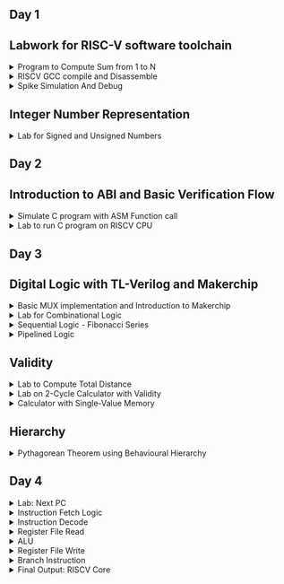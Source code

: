 ## Day 1


## Labwork for RISC-V software toolchain 

</details>	
	
<details>
 <summary> Program to Compute Sum from 1 to N </summary>
We have to write a C program using the commands below:

```bash
gedit sum1ton.c
```
![Screenshot from 2023-08-21 01-18-10](https://github.com/malobimukherjee/RISCV/assets/141206513/774dd6c6-ad37-4a75-a9c1-943b5aba7a5b)

And compile it by:

```bash
gcc sum1ton.c
./a.out
```
![Screenshot from 2023-08-21 01-21-50](https://github.com/malobimukherjee/RISCV/assets/141206513/9f22e0d6-a3cf-4cde-a06b-289bbb7d83c3)

</details>


 <details>
 <summary> RISCV GCC compile and Disassemble </summary>
 
 I used the following commands to run the code using riscv gcc compiler:
 
 ```bash
 cat sum1ton.c
riscv64-unknown-elf-gcc -O1 -mabi=lp64 -march=rv64i -o sum1ton.o sum1ton.c
```
![Screenshot from 2023-08-21 01-28-52](https://github.com/malobimukherjee/RISCV/assets/141206513/72ece38d-dde4-4967-806f-7596e3dc1c87)

It will generate a file like sum1ton.o

![Screenshot from 2023-08-21 01-32-31](https://github.com/malobimukherjee/RISCV/assets/141206513/2b58c15d-bc82-4f94-88f7-35f41f87736b)

To view the assembly code, I used the command:

```bash
riscv64-unknown-elf-objdump -d sum1ton.o
```

![Screenshot from 2023-08-21 01-38-02](https://github.com/malobimukherjee/RISCV/assets/141206513/81185092-8777-4fcd-be65-4fe0b54e2a45)

![Screenshot from 2023-08-21 01-41-08](https://github.com/malobimukherjee/RISCV/assets/141206513/1d49dfb0-2df4-44b8-8463-83f1ec17451e)

To view the main section, I typed:

```bash
/main
```
![Screenshot from 2023-08-21 01-43-39](https://github.com/malobimukherjee/RISCV/assets/141206513/2b9002a3-0378-47e4-b50e-1ed4bfa1608e)

Tried running the same command using -Ofast:

```bash
riscv64-unknown-elf-gcc -Ofast -mabi=lp64 -march=rv64i -o sum1ton.o sum1ton.c
riscv64-unknown-elf-objdump -d sum1ton.o | less
```
![Screenshot from 2023-08-21 01-54-15](https://github.com/malobimukherjee/RISCV/assets/141206513/0565cdbd-6d12-432e-8d5f-e4e46891835f)

</details>


 <details>
 <summary> Spike Simulation And Debug </summary>

I used the command below to execute with the help of riscv compiler:

```bash
spike pk sum1ton.o
```
![Screenshot from 2023-08-21 02-02-01](https://github.com/malobimukherjee/RISCV/assets/141206513/113a3db6-d880-4d3d-bef3-4fc1287ab10b)

```bash
spike -d pk sum1ton.o
```
![Screenshot from 2023-08-21 02-18-11](https://github.com/malobimukherjee/RISCV/assets/141206513/98e60b94-2e0a-482c-81b0-a0b6fbab2554)

![Screenshot from 2023-08-21 02-21-33](https://github.com/malobimukherjee/RISCV/assets/141206513/aa91dabf-4a50-4cf7-ba7c-05a1031bd1c0)

</details>

## Integer Number Representation

<details>

<summary>Lab for Signed and Unsigned Numbers</summary>

I wrote a code for unsigned number:


![Screenshot from 2023-08-21 03-06-35](https://github.com/malobimukherjee/RISCV/assets/141206513/e4eaf0c4-ad70-4697-b82c-19729635f773)

And then executed the code using the command below:

```bash
riscv64-unknown-elf-gcc -Ofast -mabi=lp64 -march=rv64i -o signedunsigned.o signedunsigned.c
spike pk signedunsigned.o
```

![Screenshot from 2023-08-21 03-08-45](https://github.com/malobimukherjee/RISCV/assets/141206513/4cf65509-c6c7-4cdc-ad25-efa7730c24db)

To check whether it shows signed number:

![Screenshot from 2023-08-21 03-17-53](https://github.com/malobimukherjee/RISCV/assets/141206513/e1aa7f0e-bda6-41f9-b029-003569b0cac0)

![Screenshot from 2023-08-21 03-19-36](https://github.com/malobimukherjee/RISCV/assets/141206513/21357e0d-4c45-4c8c-9aa1-2e7e39484313)

Modified the code for signed number:

![Screenshot from 2023-08-21 03-23-00](https://github.com/malobimukherjee/RISCV/assets/141206513/9862c085-4283-4fa3-b07b-d2081b2bcd75)


![Screenshot from 2023-08-21 03-23-34](https://github.com/malobimukherjee/RISCV/assets/141206513/d69da97e-877b-4303-b70f-afb4b4d29164)


</details>

## Day 2


## Introduction to ABI and Basic Verification Flow

<details>	

<summary> Simulate C program with ASM Function call </summary>

We have to write a C program using main function and use extern to call the ASM function:

```bash
gedit 1to9_custom.c
```

![Screenshot from 2023-08-22 23-11-04](https://github.com/malobimukherjee/RISCV/assets/141206513/4b90492b-7c2e-4446-bb6b-c6f5b36c7547)

Assembly language code:

```bash
gedit Load.S
```

![Screenshot from 2023-08-22 23-10-34](https://github.com/malobimukherjee/RISCV/assets/141206513/6282de5d-d28f-441e-a66e-43b1edc99993)


I used the riscv64 compiler and the spike simulator to see the ASM code:


```bash
riscv64-unknown-elf-gcc -Ofast -mabi=lp64 -march=rv64i -o 1to9_custom.o 1to9_custom.c load.S
spike pk 1to9_custom.o
riscv64-unknown-elf-objdump -d 1to9_custom.o | less
```

![Screenshot from 2023-08-22 23-34-19](https://github.com/malobimukherjee/RISCV/assets/141206513/06c3bb17-7081-404e-ae55-57ae39298292)


![Screenshot from 2023-08-22 23-36-48](https://github.com/malobimukherjee/RISCV/assets/141206513/f09a9dfd-c6c8-4bd8-8b6f-2d63747141bb)


![Screenshot from 2023-08-22 23-38-55](https://github.com/malobimukherjee/RISCV/assets/141206513/57f86347-f4c2-409f-8b1c-cabdaae6d0b0)

</details>


<details>
	
<summary> Lab to run C program on RISCV CPU </summary>


I used the below commands:

```bash
cd riscv_workshop_collaterals
cd labs
ls -ltr
gedit 1to9_custom.c
chmod 777 rv32im.sh
 ./rv32im.sh
```
![Screenshot from 2023-08-22 23-54-51](https://github.com/malobimukherjee/RISCV/assets/141206513/e36ae58a-4ff7-416a-920d-aac4b7b82560)

</details>

## Day 3


## Digital Logic with TL-Verilog and Makerchip

<details>

<summary> Basic MUX implementation and Introduction to Makerchip </summary>

Website Link: https://www.makerchip.com/sandbox/#

I chose from the example code- FPGA Multiplier Code:

![Screenshot from 2023-08-23 04-26-40](https://github.com/malobimukherjee/RISCV/assets/141206513/6c6b6ecd-c90b-4053-851d-ded63d0c5ce3)


</details>
<details>


<summary>Lab for Combinational Logic</summary>

![Screenshot from 2023-08-23 04-48-20](https://github.com/malobimukherjee/RISCV/assets/141206513/ee18bcc7-1347-4641-83f5-c2124185abaa)

![Screenshot from 2023-08-23 04-50-06](https://github.com/malobimukherjee/RISCV/assets/141206513/e3c02ce4-a089-40ad-a7bf-2fa2ad390af6)

Combinational Calculator:

![Screenshot from 2023-08-23 05-16-04](https://github.com/malobimukherjee/RISCV/assets/141206513/6be7cc17-daae-4b87-b871-ab198b40c0b8)



</details>
<details>

<summary> Sequential Logic - Fibonacci Series </summary>

![Screenshot from 2023-08-23 05-31-06](https://github.com/malobimukherjee/RISCV/assets/141206513/12fc6055-a6cd-489f-b25c-9f33f4525f32)

</details>
<details>
<summary> Pipelined Logic </summary>


![Pythagorean_example_validity_check2](https://github.com/malobimukherjee/RISCV/assets/141206513/fa30c7cf-ad17-48e1-a82b-6ebcd26a4673)

## Lab on 2-Cycle calculator


![Screenshot from 2023-08-23 06-14-18](https://github.com/malobimukherjee/RISCV/assets/141206513/b8ccb1bc-2ed9-429a-a904-9f22a9e18381)

</details>

## Validity

<details>
<summary> Lab to Compute Total Distance </summary>

![Screenshot from 2023-08-23 11-00-24](https://github.com/malobimukherjee/RISCV/assets/141206513/44eae83f-d441-44fb-a8c1-fed633d22337)
 
</details>

<details>

<summary> Lab on 2-Cycle Calculator with Validity </summary>

![Screenshot from 2023-08-23 11-10-01](https://github.com/malobimukherjee/RISCV/assets/141206513/6de73103-95cc-4ca3-a438-661d2d83cb09)


</details>
<details>

<summary> Calculator with Single-Value Memory </summary>

![Screenshot from 2023-08-23 11-10-01](https://github.com/malobimukherjee/RISCV/assets/141206513/07001d95-4554-446a-89fd-25136a7aa5f7)

</details>

## Hierarchy

<details>

 <summary> Pythagorean Theorem using Behavioural Hierarchy</summary>
 
![Screenshot from 2023-08-23 11-19-20](https://github.com/malobimukherjee/RISCV/assets/141206513/12468bf9-af6e-439c-9786-d73b14043327)

 
</details>

## Day 4

<details>

<summary> Lab: Next PC </summary>
 
![Screenshot from 2023-08-23 11-29-11](https://github.com/malobimukherjee/RISCV/assets/141206513/30f3982a-9999-4069-8020-ba5d5faa2ce1)

 
</details>

<details>

<summary> Instruction Fetch Logic </summary>

![Screenshot from 2023-08-23 11-38-14](https://github.com/malobimukherjee/RISCV/assets/141206513/c9119092-dd1d-49d5-9abf-16e3dcfb16e7)

</details>

<details>

<summary> Instruction Decode </summary>

![Screenshot from 2023-08-23 11-34-20](https://github.com/malobimukherjee/RISCV/assets/141206513/3ed167b2-7ea1-4171-b33d-74b429cee890)

 
</details>

<details>

 <summary> Register File Read </summary>
 
![Screenshot from 2023-08-23 11-42-07](https://github.com/malobimukherjee/RISCV/assets/141206513/d755cd04-aa81-4dd0-80d7-8e4e178ad2d6)

 
</details>

<details>

 <summary> ALU </summary>

 ![Screenshot from 2023-08-23 11-46-19](https://github.com/malobimukherjee/RISCV/assets/141206513/9cf9cbc0-7009-4558-8b68-ff5595097ab5)


</details>

<details>

 <summary> Register File Write </summary>

![Screenshot from 2023-08-23 11-49-06](https://github.com/malobimukherjee/RISCV/assets/141206513/de6168ae-35c8-41c0-89fd-e11bf3d8fb2b)

</details>
<details>

 <summary>Branch Instruction</summary>

 ![Screenshot from 2023-08-23 11-52-29](https://github.com/malobimukherjee/RISCV/assets/141206513/60ac1095-9deb-44ea-a30d-ab53f3144a17)

</details>

<details>

 <summary> Final Output: RISCV Core </summary>

![Screenshot from 2023-08-23 11-56-14](https://github.com/malobimukherjee/RISCV/assets/141206513/ab7436dc-668c-4a88-bde3-b98201f68370)

 
</details>
